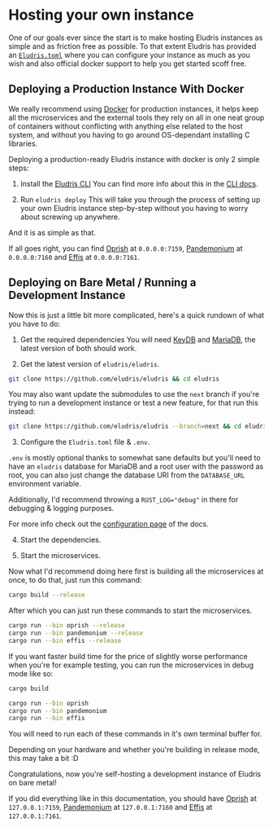 # Hosting your own instance

One of our goals ever since the start is to make hosting Eludris instances as simple
and as friction free as possible. To that extent Eludris has provided an [`Eludris.toml`](./conf.md)
where you can configure your instance as much as you wish and also official docker
support to help you get started scoff free.

## Deploying a Production Instance With Docker

We really recommend using [Docker](https://www.docker.com/) for production instances,
it helps keep all the microservices and the external tools they rely on all in one
neat group of containers without conflicting with anything else related to the host
system, and without you having to go around OS-dependant installing C libraries.

Deploying a production-ready Eludris instance with docker is only 2 simple steps:

1. Install the [Eludris CLI](./cli.md)
   You can find more info about this in the [CLI docs](./cli.md).

2. Run `eludris deploy`
   This will take you through the process of setting up your own Eludris instance step-by-step
   without you having to worry about screwing up anywhere.

And it is as simple as that.

If all goes right, you can find [Oprish](./oprish/index.md) at `0.0.0.0:7159`,
[Pandemonium](./pandemonium/index.md) at `0.0.0.0:7160` and [Effis](./effis/index.md)
at `0.0.0.0:7161`.

## Deploying on Bare Metal / Running a Development Instance

Now this is just a little bit more complicated, here's a quick rundown of what you
have to do:

1. Get the required dependencies
   You will need [KeyDB](https://docs.keydb.dev/docs/download) and [MariaDB](https://mariadb.com/downloads/),
   the latest version of both should work.

2. Get the latest version of `eludris/eludris`.

```sh
git clone https://github.com/eludris/eludris && cd eludris
```

You may also want update the submodules to use the `next` branch if you're trying
to run a development instance or test a new feature, for that run this instead:

```sh
git clone https://github.com/eludris/eludris --branch=next && cd eludris
```

3. Configure the `Eludris.toml` file & `.env`.

`.env` is mostly optional thanks to somewhat sane defaults but you'll need to
have an `eludris` database for MariaDB and a root user with the password as root,
you can also just change the database URI from the `DATABASE_URL` environment variable.

Additionally, I'd recommend throwing a `RUST_LOG="debug"` in there for debugging
& logging purposes.

For more info check out the [configuration page](./conf.md) of the docs.

4. Start the dependencies.

5. Start the microservices.

Now what I'd recommend doing here first is building all the microservices at once,
to do that, just run this command:

```sh
cargo build --release
```

After which you can just run these commands to start the microservices.

```sh
cargo run --bin oprish --release
cargo run --bin pandemonium --release
cargo run --bin effis --release
```

If you want faster build time for the price of slightly worse performance when
you're for example testing, you can run the microservices in debug mode like so:

```sh
cargo build
```

```sh
cargo run --bin oprish
cargo run --bin pandemonium
cargo run --bin effis
```

You will need to run each of these commands in it's own terminal buffer for.

Depending on your hardware and whether you're building in release mode, this may
take a bit :D

Congratulations, now you're self-hosting a development instance of Eludris on bare
metal!

If you did everything like in this documentation, you should have [Oprish](./oprish/index.md)
at `127.0.0.1:7159`, [Pandemonium](./pandemonium/index.md) at `127.0.0.1:7160` and
[Effis](./effis/index.md) at `127.0.0.1:7161`.
